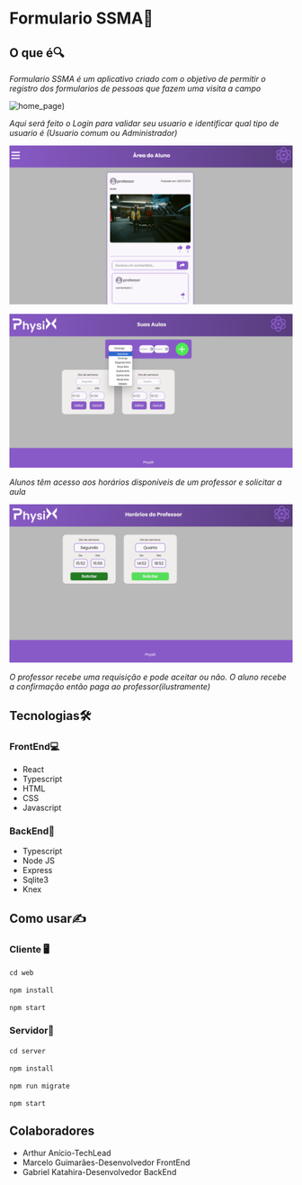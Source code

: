 # **Formulario SSMA📄**

## O que é🔍

*Formulario SSMA é um aplicativo criado com o objetivo de permitir o registro dos formularios de pessoas que fazem uma visita a campo*

![home_page](https://github.com/user-attachments/assets/47048c96-b952-4b54-a406-cc10abf60c89))

*Aqui será feito o Login para validar seu usuario e identificar qual tipo de usuario é (Usuario comum ou Administrador)*

![Exemple](https://raw.githubusercontent.com/ArthurAnicio/PhysiX/main/web/public/assets/posts.png)

![Classes](https://raw.githubusercontent.com/ArthurAnicio/PhysiX/main/web/public/assets/classes.png)

*Alunos têm acesso aos horários disponíveis de um professor e solicitar a aula*

![Invites](https://raw.githubusercontent.com/ArthurAnicio/PhysiX/main/web/public/assets/invites.png)

*O professor recebe uma requisição e pode aceitar ou não. O aluno recebe a confirmação então paga ao professor(ilustramente)*

## **Tecnologias🛠️**

### FrontEnd💻

- React
- Typescript
- HTML
- CSS
- Javascript

### BackEnd🔩

- Typescript
- Node JS
- Express
- Sqlite3
- Knex

## Como usar✍️

### Cliente 🖥️

`cd web`

`npm install`

`npm start`

### Servidor💾
`cd server`

`npm install`

`npm run migrate`

`npm start`

## Colaboradores

- Arthur Anício-TechLead
- Marcelo Guimarães-Desenvolvedor FrontEnd
- Gabriel Katahira-Desenvolvedor BackEnd
